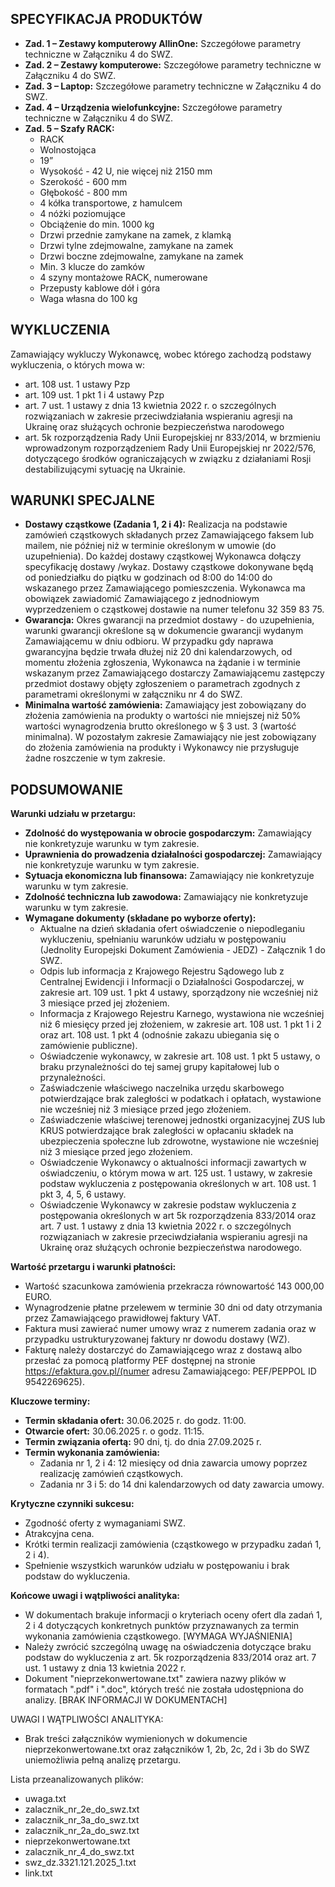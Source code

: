 ## SPECYFIKACJA PRODUKTÓW

*   **Zad. 1 – Zestawy komputerowy AllinOne:** Szczegółowe parametry techniczne w Załączniku 4 do SWZ.
*   **Zad. 2 – Zestawy komputerowe:** Szczegółowe parametry techniczne w Załączniku 4 do SWZ.
*   **Zad. 3 – Laptop:** Szczegółowe parametry techniczne w Załączniku 4 do SWZ.
*   **Zad. 4 – Urządzenia wielofunkcyjne:** Szczegółowe parametry techniczne w Załączniku 4 do SWZ.
*   **Zad. 5 – Szafy RACK:**
    *   RACK
    *   Wolnostojąca
    *   19”
    *   Wysokość - 42 U, nie więcej niż 2150 mm
    *   Szerokość - 600 mm
    *   Głębokość - 800 mm
    *   4 kółka transportowe, z hamulcem
    *   4 nóżki poziomujące
    *   Obciążenie do min. 1000 kg
    *   Drzwi przednie zamykane na zamek, z klamką
    *   Drzwi tylne zdejmowalne, zamykane na zamek
    *   Drzwi boczne zdejmowalne, zamykane na zamek
    *   Min. 3 klucze do zamków
    *   4 szyny montażowe RACK, numerowane
    *   Przepusty kablowe dół i góra
    *   Waga własna do 100 kg

## WYKLUCZENIA

Zamawiający wykluczy Wykonawcę, wobec którego zachodzą podstawy wykluczenia, o których mowa w:

*   art. 108 ust. 1 ustawy Pzp
*   art. 109 ust. 1 pkt 1 i 4 ustawy Pzp
*   art. 7 ust. 1 ustawy z dnia 13 kwietnia 2022 r. o szczególnych rozwiązaniach w zakresie przeciwdziałania wspieraniu agresji na Ukrainę oraz służących ochronie bezpieczeństwa narodowego
*   art. 5k rozporządzenia Rady Unii Europejskiej nr 833/2014, w brzmieniu wprowadzonym rozporządzeniem Rady Unii Europejskiej nr 2022/576, dotyczącego środków ograniczających w związku z działaniami Rosji destabilizującymi sytuację na Ukrainie.

## WARUNKI SPECJALNE

*   **Dostawy cząstkowe (Zadania 1, 2 i 4):** Realizacja na podstawie zamówień cząstkowych składanych przez Zamawiającego faksem lub mailem, nie później niż w terminie określonym w umowie (do uzupełnienia). Do każdej dostawy cząstkowej Wykonawca dołączy specyfikację dostawy /wykaz. Dostawy cząstkowe dokonywane będą od poniedziałku do piątku w godzinach od 8:00 do 14:00 do wskazanego przez Zamawiającego pomieszczenia. Wykonawca ma obowiązek zawiadomić Zamawiającego z jednodniowym wyprzedzeniem o cząstkowej dostawie na numer telefonu 32 359 83 75.
*   **Gwarancja:** Okres gwarancji na przedmiot dostawy - do uzupełnienia, warunki gwarancji określone są w dokumencie gwarancji wydanym Zamawiającemu w dniu odbioru. W przypadku gdy naprawa gwarancyjna będzie trwała dłużej niż 20 dni kalendarzowych, od momentu złożenia zgłoszenia, Wykonawca na żądanie i w terminie wskazanym przez Zamawiającego dostarczy Zamawiającemu zastępczy przedmiot dostawy objęty zgłoszeniem o parametrach zgodnych z parametrami określonymi w załączniku nr 4 do SWZ.
*   **Minimalna wartość zamówienia:** Zamawiający jest zobowiązany do złożenia zamówienia na produkty o wartości nie mniejszej niż 50% wartości wynagrodzenia brutto określonego w § 3 ust. 3 (wartość minimalna). W pozostałym zakresie Zamawiający nie jest zobowiązany do złożenia zamówienia na produkty i Wykonawcy nie przysługuje żadne roszczenie w tym zakresie.

## PODSUMOWANIE

**Warunki udziału w przetargu:**

*   **Zdolność do występowania w obrocie gospodarczym:** Zamawiający nie konkretyzuje warunku w tym zakresie.
*   **Uprawnienia do prowadzenia działalności gospodarczej:** Zamawiający nie konkretyzuje warunku w tym zakresie.
*   **Sytuacja ekonomiczna lub finansowa:** Zamawiający nie konkretyzuje warunku w tym zakresie.
*   **Zdolność techniczna lub zawodowa:** Zamawiający nie konkretyzuje warunku w tym zakresie.
*   **Wymagane dokumenty (składane po wyborze oferty):**
    *   Aktualne na dzień składania ofert oświadczenie o niepodleganiu wykluczeniu, spełnianiu warunków udziału w postępowaniu (Jednolity Europejski Dokument Zamówienia - JEDZ) - Załącznik 1 do SWZ.
    *   Odpis lub informacja z Krajowego Rejestru Sądowego lub z Centralnej Ewidencji i Informacji o Działalności Gospodarczej, w zakresie art. 109 ust. 1 pkt 4 ustawy, sporządzony nie wcześniej niż 3 miesiące przed jej złożeniem.
    *   Informacja z Krajowego Rejestru Karnego, wystawiona nie wcześniej niż 6 miesięcy przed jej złożeniem, w zakresie art. 108 ust. 1 pkt 1 i 2 oraz art. 108 ust. 1 pkt 4 (odnośnie zakazu ubiegania się o zamówienie publiczne).
    *   Oświadczenie wykonawcy, w zakresie art. 108 ust. 1 pkt 5 ustawy, o braku przynależności do tej samej grupy kapitałowej lub o przynależności.
    *   Zaświadczenie właściwego naczelnika urzędu skarbowego potwierdzające brak zaległości w podatkach i opłatach, wystawione nie wcześniej niż 3 miesiące przed jego złożeniem.
    *   Zaświadczenie właściwej terenowej jednostki organizacyjnej ZUS lub KRUS potwierdzające brak zaległości w opłacaniu składek na ubezpieczenia społeczne lub zdrowotne, wystawione nie wcześniej niż 3 miesiące przed jego złożeniem.
    *   Oświadczenie Wykonawcy o aktualności informacji zawartych w oświadczeniu, o którym mowa w art. 125 ust. 1 ustawy, w zakresie podstaw wykluczenia z postępowania określonych w art. 108 ust. 1 pkt 3, 4, 5, 6 ustawy.
    *   Oświadczenie Wykonawcy w zakresie podstaw wykluczenia z postępowania określonych w art 5k rozporządzenia 833/2014 oraz art. 7 ust. 1 ustawy z dnia 13 kwietnia 2022 r. o szczególnych rozwiązaniach w zakresie przeciwdziałania wspieraniu agresji na Ukrainę oraz służących ochronie bezpieczeństwa narodowego.

**Wartość przetargu i warunki płatności:**

*   Wartość szacunkowa zamówienia przekracza równowartość 143 000,00 EURO.
*   Wynagrodzenie płatne przelewem w terminie 30 dni od daty otrzymania przez Zamawiającego prawidłowej faktury VAT.
*   Faktura musi zawierać numer umowy wraz z numerem zadania oraz w przypadku ustrukturyzowanej faktury nr dowodu dostawy (WZ).
*   Fakturę należy dostarczyć do Zamawiającego wraz z dostawą albo przesłać za pomocą platformy PEF dostępnej na stronie https://efaktura.gov.pl/(numer adresu Zamawiającego: PEF/PEPPOL ID 9542269625).

**Kluczowe terminy:**

*   **Termin składania ofert:** 30.06.2025 r. do godz. 11:00.
*   **Otwarcie ofert:** 30.06.2025 r. o godz. 11:15.
*   **Termin związania ofertą:** 90 dni, tj. do dnia 27.09.2025 r.
*   **Termin wykonania zamówienia:**
    *   Zadania nr 1, 2 i 4: 12 miesięcy od dnia zawarcia umowy poprzez realizację zamówień cząstkowych.
    *   Zadania nr 3 i 5: do 14 dni kalendarzowych od daty zawarcia umowy.

**Krytyczne czynniki sukcesu:**

*   Zgodność oferty z wymaganiami SWZ.
*   Atrakcyjna cena.
*   Krótki termin realizacji zamówienia (cząstkowego w przypadku zadań 1, 2 i 4).
*   Spełnienie wszystkich warunków udziału w postępowaniu i brak podstaw do wykluczenia.

**Końcowe uwagi i wątpliwości analityka:**

*   W dokumentach brakuje informacji o kryteriach oceny ofert dla zadań 1, 2 i 4 dotyczących konkretnych punktów przyznawanych za termin wykonania zamówienia cząstkowego. \[WYMAGA WYJAŚNIENIA]
*   Należy zwrócić szczególną uwagę na oświadczenia dotyczące braku podstaw do wykluczenia z art. 5k rozporządzenia 833/2014 oraz art. 7 ust. 1 ustawy z dnia 13 kwietnia 2022 r.
*   Dokument "nieprzekonwertowane.txt" zawiera nazwy plików w formatach ".pdf" i ".doc", których treść nie została udostępniona do analizy. \[BRAK INFORMACJI W DOKUMENTACH]

UWAGI I WĄTPLIWOŚCI ANALITYKA:
- Brak treści załączników wymienionych w dokumencie nieprzekonwertowane.txt oraz załączników 1, 2b, 2c, 2d i 3b do SWZ uniemożliwia pełną analizę przetargu.

Lista przeanalizowanych plików:
- uwaga.txt
- zalacznik_nr_2e_do_swz.txt
- zalacznik_nr_3a_do_swz.txt
- zalacznik_nr_2a_do_swz.txt
- nieprzekonwertowane.txt
- zalacznik_nr_4_do_swz.txt
- swz_dz.3321.121.2025_1.txt
- link.txt
